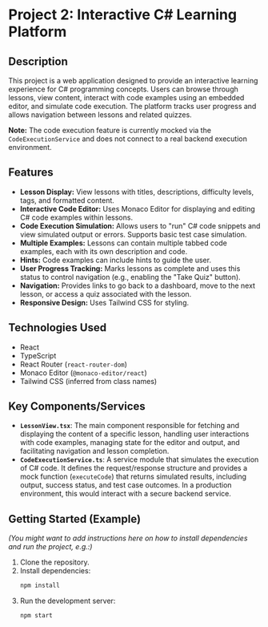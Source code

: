 # Project 2: Interactive C# Learning Platform

## Description

This project is a web application designed to provide an interactive learning experience for C# programming concepts. Users can browse through lessons, view content, interact with code examples using an embedded editor, and simulate code execution. The platform tracks user progress and allows navigation between lessons and related quizzes.

**Note:** The code execution feature is currently mocked via the `CodeExecutionService` and does not connect to a real backend execution environment.

## Features

*   **Lesson Display:** View lessons with titles, descriptions, difficulty levels, tags, and formatted content.
*   **Interactive Code Editor:** Uses Monaco Editor for displaying and editing C# code examples within lessons.
*   **Code Execution Simulation:** Allows users to "run" C# code snippets and view simulated output or errors. Supports basic test case simulation.
*   **Multiple Examples:** Lessons can contain multiple tabbed code examples, each with its own description and code.
*   **Hints:** Code examples can include hints to guide the user.
*   **User Progress Tracking:** Marks lessons as complete and uses this status to control navigation (e.g., enabling the "Take Quiz" button).
*   **Navigation:** Provides links to go back to a dashboard, move to the next lesson, or access a quiz associated with the lesson.
*   **Responsive Design:** Uses Tailwind CSS for styling.

## Technologies Used

*   React
*   TypeScript
*   React Router (`react-router-dom`)
*   Monaco Editor (`@monaco-editor/react`)
*   Tailwind CSS (inferred from class names)

## Key Components/Services

*   **`LessonView.tsx`**: The main component responsible for fetching and displaying the content of a specific lesson, handling user interactions with code examples, managing state for the editor and output, and facilitating navigation and lesson completion.
*   **`CodeExecutionService.ts`**: A service module that simulates the execution of C# code. It defines the request/response structure and provides a mock function (`executeCode`) that returns simulated results, including output, success status, and test case outcomes. In a production environment, this would interact with a secure backend service.

## Getting Started (Example)

*(You might want to add instructions here on how to install dependencies and run the project, e.g.:)*

1.  Clone the repository.
2.  Install dependencies:
    ```bash
    npm install
    ```
3.  Run the development server:
    ```bash
    npm start
    ```
